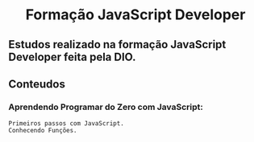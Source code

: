 <div align=center>
  <h1>Formação JavaScript Developer</h1>
</div>

## Estudos realizado na formação JavaScript Developer feita pela DIO.

## Conteudos  
  ### Aprendendo Programar do Zero com JavaScript:
    
    Primeiros passos com JavaScript.
    Conhecendo Funções.
    
